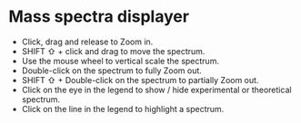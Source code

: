 # Mass spectra displayer

- Click, drag and release to Zoom in.
- SHIFT ⇧ + click and drag to move the spectrum.
- Use the mouse wheel to vertical scale the spectrum.
- Double-click on the spectrum to fully Zoom out.
- SHIFT ⇧ + Double-click on the spectrum to partially Zoom out.
- Click on the eye in the legend to show / hide experimental or theoretical spectrum.
- Click on the line in the legend to highlight a spectrum.
